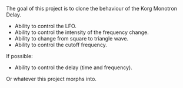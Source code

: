 The goal of this project is to clone the behaviour of the Korg Monotron Delay.

- Ability to control the LFO.
- Ability to control the intensity of the frequency change.
- Ability to change from square to triangle wave.
- Ability to control the cutoff frequency.

If possible:
- Ability to control the delay (time and frequency).

Or whatever this project morphs into.